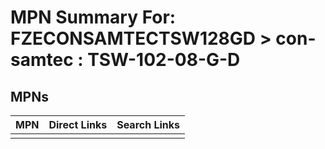 



# MPN Summary For: FZECONSAMTECTSW128GD > con-samtec : TSW-102-08-G-D

## MPNs
  

|MPN|Direct Links|Search Links|
| :--- | :--- | :--- |
||||
